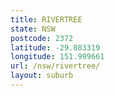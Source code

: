 ```yaml
---
title: RIVERTREE
state: NSW
postcode: 2372
latitude: -29.083319
longitude: 151.999661
url: /nsw/rivertree/
layout: suburb
---
```

